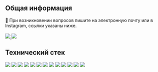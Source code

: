 
## Общая информация
<div>
 📩 При возникновении вопросов пишите на электронную почту или в Instagram, ссылки указаны ниже.
</div> 
<br/>
<div>
       <a href="https://www.instagram.com/abduma4apov/">
    <img src="https://img.shields.io/badge/Instagram-%23E4405F.svg?style=for-the-badge&logo=Instagram&logoColor=white"/>
  </a>
        <a href="mailto:elmirgrowth@gmail.com">
    <img src="https://img.shields.io/badge/Email-D14836?style=for-the-badge&logo=gmail&logoColor=white"/>
  </a>
</div>


## Технический стек
<div>

<img src="https://img.shields.io/badge/html5-%23E34F26.svg?style=for-the-badge&logo=html5&logoColor=white"/> 
     <img src="https://img.shields.io/badge/css3-%231572B6.svg?style=for-the-badge&logo=css3&logoColor=white"/> 
     <img src="https://img.shields.io/badge/bootstrap-%238511FA.svg?style=for-the-badge&logo=bootstrap&logoColor=white"/> 
        <img src="https://img.shields.io/badge/Flutter-%2302569B.svg?style=for-the-badge&logo=Flutter&logoColor=white"/>
     <img src="https://img.shields.io/badge/dart-%230175C2.svg?style=for-the-badge&logo=dart&logoColor=white"/> 
       <img src="https://img.shields.io/badge/spring-%236DB33F.svg?style=for-the-badge&logo=spring&logoColor=white"/>
     <img src="https://img.shields.io/badge/java-%23ED8B00.svg?style=for-the-badge&logo=openjdk&logoColor=white"/> 
        <img src="https://img.shields.io/badge/mysql-4479A1.svg?style=for-the-badge&logo=mysql&logoColor=white"/>
     <img src="https://img.shields.io/badge/sqlite-%2307405e.svg?style=for-the-badge&logo=sqlite&logoColor=white"/>
     <img src="https://img.shields.io/badge/postgres-%23316192.svg?style=for-the-badge&logo=postgresql&logoColor=white"/> 
         <img src="https://img.shields.io/badge/JWT-black?style=for-the-badge&logo=JSON%20web%20tokens"/> 
     <img src="https://img.shields.io/badge/github-%23121011.svg?style=for-the-badge&logo=github&logoColor=white"/>
     <img src="https://img.shields.io/badge/git-%23F05033.svg?style=for-the-badge&logo=git&logoColor=white"/> 
</div>

<!-- Proudly created with GPRM ( https://gprm.itsvg.in ) -->
<!--
**e1mirbek/E1mirbek** is a ✨ _special_ ✨ repository because its `README.md` (this file) appears on your GitHub profile.

Here are some ideas to get you started:

- 🔭 I’m currently working on ...
- 🌱 I’m currently learning ...
- 👯 I’m looking to collaborate on ...
- 🤔 I’m looking for help with ...
- 💬 Ask me about ...
- 📫 How to reach me: ...
- 😄 Pronouns: ...
- ⚡ Fun fact: ...
-->
